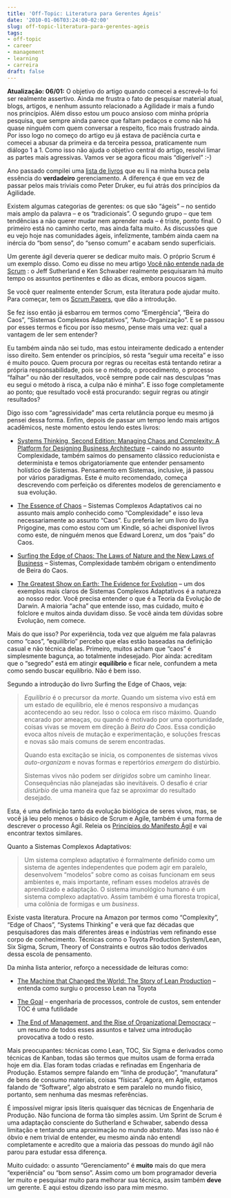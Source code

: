 ```yaml
---
title: 'Off-Topic: Literatura para Gerentes Ágeis'
date: '2010-01-06T03:24:00-02:00'
slug: off-topic-literatura-para-gerentes-ageis
tags:
- off-topic
- career
- management
- learning
- carreira
draft: false
---
```


 **Atualização: 06/01:** O objetivo do artigo quando comecei a escrevê-lo foi ser realmente assertivo. Ainda me frustra o fato de pesquisar material atual, blogs, artigos, e nenhum assunto relacionado a Agilidade ir mais a fundo nos princípios. Além disso estou um pouco ansioso com minha própria pesquisa, que sempre ainda parece que faltam pedaços e como não há quase ninguém com quem conversar a respeito, fico mais frustrado ainda. Por isso logo no começo do artigo eu já estava de paciência curta e comecei a abusar da primeira e da terceira pessoa, praticamente num diálogo 1 a 1. Como isso não ajuda o objetivo central do artigo, resolvi limar as partes mais agressivas. Vamos ver se agora ficou mais “digerível” :-)

Ano passado compilei uma [lista de livros](/2009/07/11/off-topic-livros-de-refer-ncia-2008-2009) que eu li na minha busca pela essência do **verdadeiro** gerenciamento. A diferença é que em vez de passar pelos mais triviais como Peter Druker, eu fui atrás dos princípios da Agilidade.

Existem algumas categorias de gerentes: os que são “ágeis” – no sentido mais amplo da palavra – e os “tradicionais”. O segundo grupo – que tem tendências a não querer mudar nem aprender nada – é triste, ponto final. O primeiro está no caminho certo, mas ainda falta muito. As discussões que eu vejo hoje nas comunidades ágeis, infelizmente, também ainda caem na inércia do “bom senso”, do “senso comum” e acabam sendo superficiais.

Um gerente ágil deveria querer se dedicar muito mais. O próprio Scrum é um exemplo disso. Como eu disse no meu artigo [Você não entende nada de Scrum](/2009/12/10/off-topic-voce-nao-entende-nada-de-scrum) : o Jeff Sutherland e Ken Schwaber realmente pesquisaram há muito tempo os assuntos pertinentes e dão as dicas, embora poucos sigam.


Se você quer realmente entender Scrum, esta literatura pode ajudar muito. Para começar, tem os [Scrum Papers](http://scrumtraininginstitute.com/home/stream_download/scrumpapers), que dão a introdução.

Se fez isso então já esbarrou em termos como “Emergência”, “Beira do Caos”, “Sistemas Complexos Adaptativos”, “Auto-Organização”. E se passou por esses termos e ficou por isso mesmo, pense mais uma vez: qual a vantagem de ler sem entender?

Eu também ainda não sei tudo, mas estou inteiramente dedicado a entender isso direito. Sem entender os princípios, só resta “seguir uma receita” e isso é muito pouco. Quem procura por regras ou receitas está tentando retirar a própria responsabilidade, pois se o método, o procedimento, o processo “falhar” ou não der resultados, você sempre pode cair nas desculpas “mas eu segui o método à risca, a culpa não é minha”. E isso foge completamente ao ponto; que resultado você está procurando: seguir regras ou atingir resultados?

Digo isso com “agressividade” mas certa relutância porque eu mesmo já pensei dessa forma. Enfim, depois de passar um tempo lendo mais artigos acadêmicos, neste momento estou lendo estes livros:

- [Systems Thinking, Second Edition: Managing Chaos and Complexity: A Platform for Designing Business Architecture](http://www.amazon.com/Systems-Thinking-Second-Complexity-Architecture/dp/0750679735/ref=sr_1_2?ie=UTF8&s=books&qid=1262753653&sr=8-2) – caindo no assunto Complexidade, também saímos do pensamento clássico reducionista e determinista e temos obrigatoriamente que entender pensamento holístico de Sistemas. Pensamento em Sistemas, inclusive, já passou por vários paradigmas. Este é muito recomendado, começa descrevendo com perfeição os diferentes modelos de gerenciamento e sua evolução.

- [The Essence of Chaos](http://www.amazon.com/Essence-Chaos-Jessie-John-Lecture/dp/0295975148/ref=sr_1_1?ie=UTF8&s=books&qid=1262753645&sr=8-1) – Sistemas Complexos Adaptativos cai no assunto mais amplo conhecido como “Complexidade” e isso leva necessariamente ao assunto “Caos”. Eu preferia ler um livro do Ilya Prigogine, mas como estou com um Kindle, só achei disponível livros como este, de ninguém menos que Edward Lorenz, um dos “pais” do Caos.

- [Surfing the Edge of Chaos: The Laws of Nature and the New Laws of Business](http://www.amazon.com/Surfing-Edge-Chaos-Nature-Business/dp/0609808834/ref=sr_1_3?ie=UTF8&s=books&qid=1262753662&sr=8-3) – Sistemas, Complexidade também obrigam o entendimento de Beira do Caos.

- [The Greatest Show on Earth: The Evidence for Evolution](http://www.amazon.com/Greatest-Show-Earth-Evidence-Evolution/dp/1416594787/ref=sr_1_1?ie=UTF8&s=books&qid=1262753713&sr=8-1) – um dos exemplos mais claros de Sistemas Complexos Adaptativos é a natureza ao nosso redor. Você precisa entender o que é a Teoria da Evolução de Darwin. A maioria “acha” que entende isso, mas cuidado, muito é folclore e muitos ainda duvidam disso. Se você ainda tem dúvidas sobre Evolução, nem comece.

Mais do que isso? Por experiência, toda vez que alguém me fala palavras como “caos”, “equilíbrio” percebo que elas estão baseadas na definição casual e não técnica delas. Primeiro, muitos acham que “caos” é simplesmente bagunça, ao totalmente indesejado. Pior ainda: acreditam que o “segredo” está em atingir **equilíbrio** e ficar nele, confundem a meta como sendo buscar equilíbrio. Não é bem isso.

Segundo a introdução do livro Surfing the Edge of Chaos, veja:

> _Equilíbrio_ é o precursor da _morte_. Quando um sistema vivo está em um estado de equilíbrio, ele é menos responsivo a mudanças acontecendo ao seu redor. Isso o coloca em risco máximo. Quando encarado por ameaças, ou quando é motivado por uma oportunidade, coisas vivas se movem em direção à _Beira do Caos_. Essa condição evoca altos níveis de mutação e experimentação, e soluções frescas e novas são mais comuns de serem encontradas.  
>   
> Quando esta excitação se inicia, os componentes de sistemas vivos _auto-organizam_ e novas formas e repertórios _emergem_ do distúrbio.  
>   
> Sistemas vivos não podem ser _dirigidos_ sobre um caminho linear. Consequências não planejadas são inevitáveis. O desafio é criar _distúrbio_ de uma maneira que faz se aproximar do resultado desejado.

Esta, é uma definição tanto da evolução biológica de seres vivos, mas, se você já leu pelo menos o básico de Scrum e Agile, também é uma forma de descrever o processo Ágil. Releia os [Princípios do Manifesto Ágil](http://agilemanifesto.org/principles.html) e vai encontrar textos similares.

Quanto a Sistemas Complexos Adaptativos:

> Um sistema complexo adaptativo é formalmente definido como um sistema de agentes independentes que podem agir em paralelo, desenvolvem “modelos” sobre como as coisas funcionam em seus ambientes e, mais importante, refinam esses modelos através de aprendizado e adaptação. O sistema imunológico humano é um sistema complexo adaptativo. Assim também é uma floresta tropical, uma colônia de formigas e um _business_.

Existe vasta literatura. Procure na Amazon por termos como “Complexity”, “Edge of Chaos”, “Systems Thinking” e verá que faz décadas que pesquisadores das mais diferentes áreas e indústrias vem refinando esse corpo de conhecimento. Técnicas como o Toyota Production System/Lean, Six Sigma, Scrum, Theory of Constraints e outros são todos derivados dessa escola de pensamento.

Da minha lista anterior, reforço a necessidade de leituras como:

- [The Machine that Changed the World: The Story of Lean Production](http://www.amazon.com/Machine-That-Changed-World-Production/dp/0060974176/ref=sr_1_1?ie=UTF8&s=books&qid=1262755165&sr=1-1) – entenda como surgiu o processo Lean na Toyota

- [The Goal](http://www.amazon.com/Goal-Process-Ongoing-Improvement/dp/0884271781/ref=sr_1_1?ie=UTF8&s=books&qid=1247296468&sr=8-1) – engenharia de processos, controle de custos, sem entender TOC é uma futilidade

- [The End of Management, and the Rise of Organizational Democracy](http://www.amazon.com/End-Management-Rise-Organizational-Democracy/dp/078795912X/ref=sr_1_1?ie=UTF8&s=books&qid=1247296899&sr=8-1) – um resumo de todos esses assuntos e talvez uma introdução provocativa a todo o resto.

Mais preocupantes: técnicas como Lean, TOC, Six Sigma e derivados como técnicas de Kanban, todas são termos que muitos usam de forma errada hoje em dia. Elas foram todas criadas e refinadas em Engenharia de Produção. Estamos sempre falando em “linha de produção”, “manufatura” de bens de consumo materiais, coisas “físicas”. Agora, em Agile, estamos falando de “Software”, algo abstrato e sem paralelo no mundo físico, portanto, sem nenhuma das mesmas referências.

É impossível migrar ipsis literis quaisquer das técnicas de Engenharia de Produção. Não funciona de forma tão simples assim. Um Sprint de Scrum é uma adaptação consciente do Sutherland e Schwaber, sabendo dessa limitação e tentando uma aproximação no mundo abstrato. Mas isso não é óbvio e nem trivial de entender, eu mesmo ainda não entendi completamente e acredito que a maioria das pessoas do mundo ágil não parou para estudar essa diferença.

Muito cuidado: o assunto “Gerenciamento” é **muito** mais do que mera “experiência” ou “bom senso”. Assim como um bom programador deveria ler muito e pesquisar muito para melhorar sua técnica, assim também **deve** um gerente. E aqui estou dizendo isso para mim mesmo.


